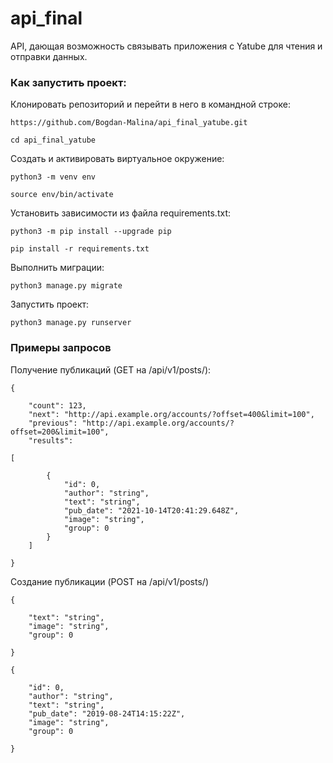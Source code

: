 # api_final

API, дающая возможность связывать приложения с Yatube для чтения и отправки данных.  


### Как запустить проект:

Клонировать репозиторий и перейти в него в командной строке:

```
https://github.com/Bogdan-Malina/api_final_yatube.git
```

```
cd api_final_yatube
```

Cоздать и активировать виртуальное окружение:

```
python3 -m venv env
```

```
source env/bin/activate
```

Установить зависимости из файла requirements.txt:

```
python3 -m pip install --upgrade pip
```

```
pip install -r requirements.txt
```

Выполнить миграции:

```
python3 manage.py migrate
```

Запустить проект:

```
python3 manage.py runserver
```
### Примеры запросов

Получение публикаций (GET на /api/v1/posts/):

```
{

    "count": 123,
    "next": "http://api.example.org/accounts/?offset=400&limit=100",
    "previous": "http://api.example.org/accounts/?offset=200&limit=100",
    "results": 

[

        {
            "id": 0,
            "author": "string",
            "text": "string",
            "pub_date": "2021-10-14T20:41:29.648Z",
            "image": "string",
            "group": 0
        }
    ]

}
```
Создание публикации (POST на /api/v1/posts/)
```
{

    "text": "string",
    "image": "string",
    "group": 0

}
```
```
{

    "id": 0,
    "author": "string",
    "text": "string",
    "pub_date": "2019-08-24T14:15:22Z",
    "image": "string",
    "group": 0

}
```
